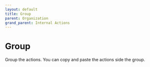 ```yaml
---
layout: default
title: Group
parent: Organization
grand_parent: Internal Actions
---
```

# Group

Group the actions. You can copy and paste the actions side the group.
